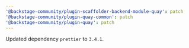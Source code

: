 ```yaml
---
'@backstage-community/plugin-scaffolder-backend-module-quay': patch
'@backstage-community/plugin-quay-common': patch
'@backstage-community/plugin-quay': patch
---
```


Updated dependency `prettier` to `3.4.1`.
